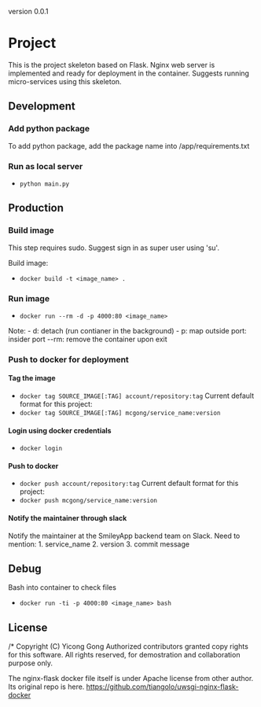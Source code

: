 version 0.0.1
# Project

This is the project skeleton based on Flask.
Nginx web server is implemented and ready for deployment in the container.
Suggests running micro-services using this skeleton.

## Development

### Add python package

To add python package, add the package name into /app/requirements.txt

### Run as local server
* `python main.py`


## Production

### Build image

This step requires sudo. Suggest sign in as super user using 'su'.

Build image:
* `docker build -t <image_name> .`

### Run image

* `docker run --rm -d -p 4000:80 <image_name>`

Note:
	 - d: detach (run contianer in the background)
	 - p: map outside port: insider port
	--rm: remove the container upon exit

### Push to docker for deployment

#### Tag the image

* `docker tag SOURCE_IMAGE[:TAG] account/repository:tag`
Current default format for this project: 
* `docker tag SOURCE_IMAGE[:TAG] mcgong/service_name:version`

#### Login using docker credentials
* `docker login`

#### Push to docker
* `docker push account/repository:tag`
Current default format for this project: 
* `docker push mcgong/service_name:version`

#### Notify the maintainer through slack
Notify the maintainer at the SmileyApp backend team on Slack.
Need to mention: 
	1. service_name
	2. version
	3. commit message

## Debug

Bash into container to check files
* `docker run -ti -p 4000:80 <image_name> bash`

## License
/* Copyright (C) Yicong Gong
Authorized contributors granted copy rights for this software.
All rights reserved, for demostration and collaboration purpose only.

The nginx-flask docker file itself is under Apache license from other author.
Its original repo is here.
https://github.com/tiangolo/uwsgi-nginx-flask-docker

	 
	




